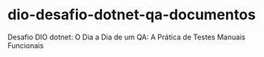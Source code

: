 # dio-desafio-dotnet-qa-documentos
Desafio DIO dotnet: O Dia a Dia de um QA: A Prática de Testes Manuais Funcionais
